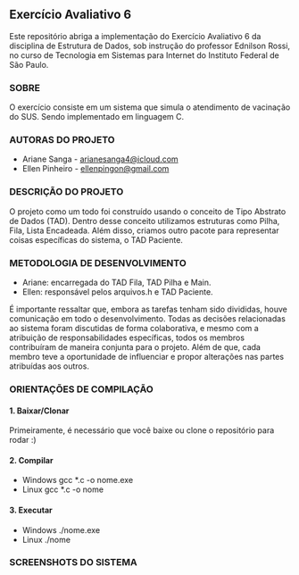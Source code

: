 ## Exercício Avaliativo 6
Este repositório abriga a implementação do Exercício Avaliativo 6 da disciplina de Estrutura de Dados, sob instrução do professor Ednilson Rossi, no curso de Tecnologia em Sistemas para Internet do Instituto Federal de São Paulo.

### SOBRE
O exercício consiste em um sistema que simula o atendimento de vacinação do SUS. Sendo implementado em linguagem C.

### AUTORAS DO PROJETO
*  Ariane Sanga - arianesanga4@icloud.com
*  Ellen Pinheiro - ellenpingon@gmail.com

### DESCRIÇÃO DO PROJETO
O projeto como um todo foi construído usando o conceito de Tipo Abstrato de Dados (TAD). Dentro desse conceito utilizamos estruturas como Pilha, Fila, Lista Encadeada. Além disso, criamos outro pacote para representar coisas específicas do sistema, o TAD Paciente.

### METODOLOGIA DE DESENVOLVIMENTO
* Ariane: encarregada  do TAD Fila, TAD Pilha e Main.
* Ellen: responsável pelos arquivos.h e TAD Paciente.
  
É importante ressaltar que, embora as tarefas tenham sido divididas, houve comunicação em todo o desenvolvimento. Todas as decisões relacionadas ao sistema foram discutidas de forma colaborativa, e mesmo com a atribuição de responsabilidades específicas, todos os membros contribuíram de maneira conjunta para o projeto. Além de que, cada membro teve a oportunidade de influenciar e propor alterações nas partes atribuídas aos outros.

### ORIENTAÇÕES DE COMPILAÇÃO
#### 1. Baixar/Clonar
Primeiramente, é necessário que você baixe ou clone o repositório para rodar :)
#### 2. Compilar
* Windows
  gcc *.c -o nome.exe
* Linux
  gcc *.c -o nome
#### 3. Executar
* Windows
  ./nome.exe
* Linux
  ./nome

### SCREENSHOTS DO SISTEMA

